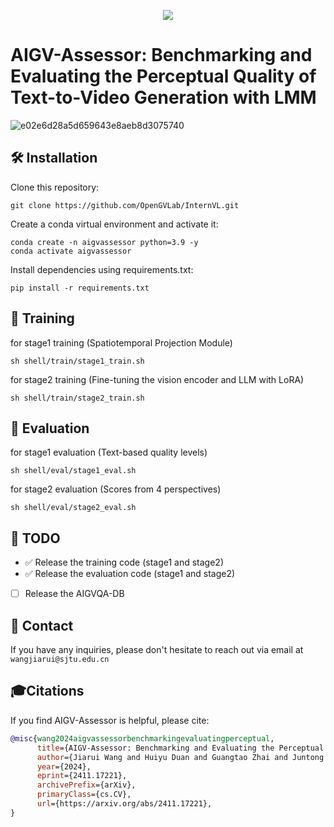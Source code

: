 <div align="center">
  
<a href="https://arxiv.org/abs/2411.17221"><img src="https://img.shields.io/badge/Arxiv-2411:03795-red"></a>
  
</div>
<div>
  <h1>AIGV-Assessor: Benchmarking and Evaluating the Perceptual Quality of Text-to-Video Generation with LMM</h1> 
</div>
<img width="width: 80%" alt="e02e6d28a5d659643e8aeb8d3075740" src="https://github.com/user-attachments/assets/8931d647-7837-4aeb-8c5b-fa077383a48c">

## 🛠️ Installation

Clone this repository:
```
git clone https://github.com/OpenGVLab/InternVL.git
```
Create a conda virtual environment and activate it:
```
conda create -n aigvassessor python=3.9 -y
conda activate aigvassessor
```
Install dependencies using requirements.txt:
```
pip install -r requirements.txt
```

## 🌈 Training

for stage1 training (Spatiotemporal Projection Module)

```
sh shell/train/stage1_train.sh
```
for stage2 training (Fine-tuning the vision encoder and LLM with LoRA)

```
sh shell/train/stage2_train.sh
```
## 🌈 Evaluation

for stage1 evaluation (Text-based quality levels)

```
sh shell/eval/stage1_eval.sh
```
for stage2 evaluation (Scores from 4 perspectives)

```
sh shell/eval/stage2_eval.sh
```
## 📌 TODO
- ✅ Release the training code (stage1 and stage2)
- ✅ Release the evaluation code (stage1 and stage2)
- [ ] Release the AIGVQA-DB


## 📧 Contact
If you have any inquiries, please don't hesitate to reach out via email at `wangjiarui@sjtu.edu.cn`

## 🎓Citations

If you find AIGV-Assessor is helpful, please cite:

```bibtex
@misc{wang2024aigvassessorbenchmarkingevaluatingperceptual,
      title={AIGV-Assessor: Benchmarking and Evaluating the Perceptual Quality of Text-to-Video Generation with LMM}, 
      author={Jiarui Wang and Huiyu Duan and Guangtao Zhai and Juntong Wang and Xiongkuo Min},
      year={2024},
      eprint={2411.17221},
      archivePrefix={arXiv},
      primaryClass={cs.CV},
      url={https://arxiv.org/abs/2411.17221}, 
}
```
